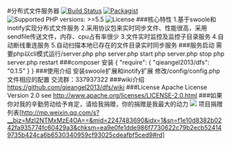 #分布式文件服务器
[![Build Status](https://api.travis-ci.org/qieangel2013/dfs.svg)](https://travis-ci.org/qieangel2013/dfs)
[![Packagist](https://img.shields.io/badge/packagist-passing-ff69b4.svg)](https://packagist.org/packages/qieangel2013/dfs)
![Supported PHP versions: >=5.5](https://img.shields.io/badge/php-%3E%3D5.5-blue.svg)
![License](https://img.shields.io/badge/license-Apache%202-yellow.svg)
###核心特性
    1.基于swoole和inotify实现分布式文件服务
    2.采用协议包来实时同步文件、性能很高，采用sendfile传送文件，内存、cpu占有率很少
    3.文件实时监控及监控子目录服务
    4.自动断线重连服务
    5.自动扫描本地已存在的文件目录实时同步服务
###服务启动
    需要php以cli模式运行/server.php
      php server.php start
      php server.php stop
      php server.php restart
###composer 安装
	{
    		"require": {
        		"qieangel2013/dfs": "0.1.5"
		 }
	}
###使用介绍
    安装swoole扩展和inotify扩展
    修改/config/config.php文件相应的配置
    交流群：337937322
###wiki介绍
https://github.com/qieangel2013/dfs/wiki
###License
    Apache License Version 2.0 see http://www.apache.org/licenses/LICENSE-2.0.html
###如果你对我的辛勤劳动给予肯定，请给我捐赠，你的捐赠是我最大的动力
![](https://github.com/qieangel2013/zys/blob/master/public/images/pay.png)
项目捐赠列表[http://mp.weixin.qq.com/s?__biz=MzI2NTMxMzE4OA==&mid=2247483690&idx=1&sn=f1e10d8382b0242fa935774fc60429a3&chksm=ea9e0fe1dde986f7730622c79b2ecb524149735b424ca6b6530340959cf93025cdeafbf5ced9#rd]
